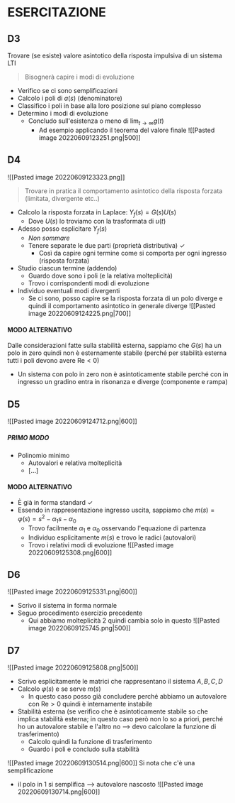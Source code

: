 # ESERCITAZIONE
## D3
Trovare (se esiste) valore asintotico della risposta impulsiva di un sistema LTI
> Bisognerà capire i modi di evoluzione

- Verifico se ci sono semplificazioni
- Calcolo i poli di $a(s)$ (denominatore)
- Classifico i poli in base alla loro posizione sul piano complesso
- Determino i modi di evoluzione
	- Concludo sull'esistenza o meno di $\lim_{t \to \infty} g(t)$
		- Ad esempio applicando il teorema del valore finale
![[Pasted image 20220609123251.png|500]]

## D4
![[Pasted image 20220609123323.png]]
> Trovare in pratica il comportamento asintotico della risposta forzata (limitata, divergente etc..)

- Calcolo la risposta forzata in Laplace: $Y_{f}(s) = G(s)U(s)$
	- Dove $U(s)$ lo troviamo con la trasformata di $u(t)$
- Adesso posso esplicitare $Y_{f}(s)$
	- *Non sommare*
	- Tenere separate le due parti (proprietà distributiva) $\checkmark$ 
		- Così da capire ogni termine come si comporta per ogni ingresso (risposta forzata)
- Studio ciascun termine (addendo)
	- Guardo dove sono i poli (e la relativa molteplicità)
	- Trovo i corrispondenti modi di evoluzione
- Individuo eventuali modi divergenti
	- Se ci sono, posso capire se la risposta forzata di un polo diverge e quindi il comportamento asintotico in generale diverge
![[Pasted image 20220609124225.png|700]]
#### MODO ALTERNATIVO
Dalle considerazioni fatte sulla stabilità esterna, sappiamo che $G(s)$ ha un polo in zero quindi non è esternamente stabile (perché per stabilità esterna tutti i poli devono avere $\text{Re}<0$)
- Un sistema con polo in zero non è asintoticamente stabile perché con in ingresso un gradino entra in risonanza e diverge (componente e rampa)

## D5
![[Pasted image 20220609124712.png|600]]
##### PRIMO MODO
- Polinomio minimo
	- Autovalori e relativa molteplicità
	- $[\dots]$
#### MODO ALTERNATIVO
- È già in forma standard $\checkmark$
- Essendo in rappresentazione ingresso uscita, sappiamo che $m(s) = \varphi(s) = s^ {2}-\alpha_{1}s-\alpha_{0}$
	- Trovo facilmente $\alpha_{1}$ e $\alpha_{0}$ osservando l'equazione di partenza
	- Individuo esplicitamente $m(s)$ e trovo le radici (autovalori)
	- Trovo i relativi modi di evoluzione
![[Pasted image 20220609125308.png|600]]

## D6
![[Pasted image 20220609125331.png|600]]
- Scrivo il sistema in forma normale
- Seguo procedimento esercizio precedente
	- Qui abbiamo molteplicità $2$ quindi cambia solo in questo
![[Pasted image 20220609125745.png|500]]

## D7
![[Pasted image 20220609125808.png|500]]
- Scrivo esplicitamente le matrici che rappresentano il sistema $A,B,C,D$
- Calcolo $\varphi(s)$ e se serve $m(s)$
	- In questo caso posso già concludere perché abbiamo un autovalore con $\text{Re}>0$ quindi è internamente instabile
- Stabilità esterna (se verifico che è asintoticamente stabile so che implica stabilità esterna; in questo caso però non lo so a priori, perché ho un autovalore stabile e l'altro no --> devo calcolare la funzione di trasferimento)
	- Calcolo quindi la funzione di trasferimento
	- Guardo i poli e concludo sulla stabilità

![[Pasted image 20220609130514.png|600]]
Si nota che c'è una semplificazione
- il polo in $1$ si semplifica --> autovalore nascosto
![[Pasted image 20220609130714.png|600]]
